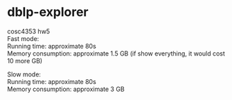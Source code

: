 # dblp-explorer
cosc4353 hw5  
Fast mode:   
Running time: approximate 80s  
Memory consumption: approximate 1.5 GB  (if show everything, it would cost 10 more GB)

Slow mode:  
Running time: approximate 80s  
Memory consumption: approximate 3 GB  
